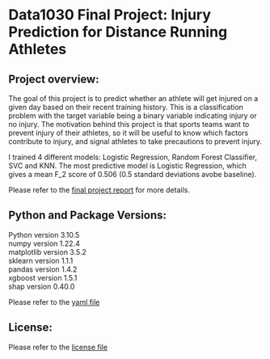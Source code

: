 # Data1030 Final Project: Injury Prediction for Distance Running Athletes

## Project overview:

The goal of this project is to predict whether an athlete will get injured on a given day based on their recent training history. This is a classification problem with the target variable being a binary variable indicating injury or no injury. The motivation behind this project is that sports teams want to prevent injury of their athletes, so it will be useful to know which factors contribute to injury, and signal athletes to take precautions to prevent injury.

I trained 4 different models: Logistic Regression, Random Forest Classifier, SVC and KNN. The most predictive model is Logistic Regression, which gives a mean F_2 score of 0.506 (0.5 standard deviations avobe baseline).

Please refer to the [final project report](https://github.com/selinawaang/Injury-Prediction-for-Distance-Running-Athletes/tree/main/report) for more details.

## Python and Package Versions:
Python version 3.10.5\
numpy version 1.22.4\
matplotlib version 3.5.2\
sklearn version 1.1.1\
pandas version 1.4.2\
xgboost version 1.5.1\
shap version 0.40.0

Please refer to the [yaml file](data1030.yml)


## License:
Please refer to the [license file](LICENSE.md)


